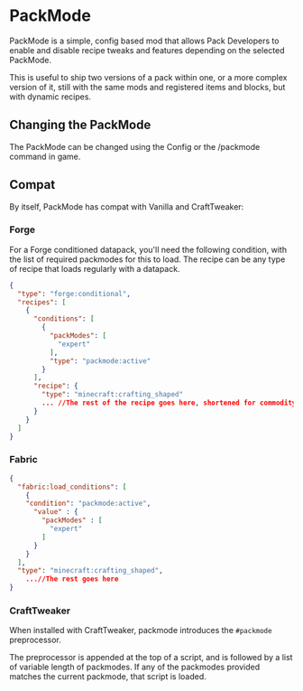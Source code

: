 # PackMode

PackMode is a simple, config based mod that allows Pack Developers to
enable and disable recipe tweaks and features depending on the selected PackMode.

This is useful to ship two versions of a pack within one, or a more complex version of it, still with the same mods and
registered items and blocks, but with dynamic recipes.

## Changing the PackMode

The PackMode can be changed using the Config or the /packmode command in game.

## Compat

By itself, PackMode has compat with Vanilla and CraftTweaker:

### Forge

For a Forge conditioned datapack, you'll need the following condition, with the list of required packmodes for this to load.
The recipe can be any type of recipe that loads regularly with a datapack.

```json
{
  "type": "forge:conditional",
  "recipes": [
    {
      "conditions": [
        {
          "packModes": [
            "expert"
          ],
          "type": "packmode:active"
        }
      ],
      "recipe": {
        "type": "minecraft:crafting_shaped"
        ... //The rest of the recipe goes here, shortened for commodity.
      }
    }
  ]
}
```

### Fabric

```json
{
  "fabric:load_conditions": [ 
    {
    "condition": "packmode:active",
      "value" : {
        "packModes" : [
          "expert"
        ]
      }
    }
  ],
  "type": "minecraft:crafting_shaped",
    ...//The rest goes here
}

```

### CraftTweaker

When installed with CraftTweaker, packmode introduces the `#packmode` preprocessor.

The preprocessor is appended at the top of a script, and is followed by a list of variable length of packmodes.
If any of the packmodes provided matches the current packmode, that script is loaded.


